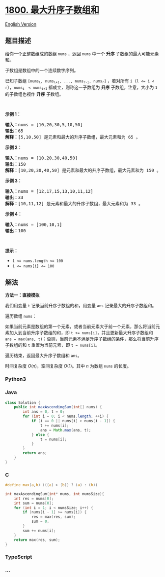 # [1800. 最大升序子数组和](https://leetcode.cn/problems/maximum-ascending-subarray-sum)

[English Version](/solution/1800-1899/1800.Maximum%20Ascending%20Subarray%20Sum/README_EN.md)

## 题目描述

<!-- 这里写题目描述 -->

<p>给你一个正整数组成的数组 <code>nums</code> ，返回 <code>nums</code> 中一个 <strong>升序 </strong>子数组的最大可能元素和。</p>

<p>子数组是数组中的一个连续数字序列。</p>

<p>已知子数组 <code>[nums<sub>l</sub>, nums<sub>l+1</sub>, ..., nums<sub>r-1</sub>, nums<sub>r</sub>]</code> ，若对所有 <code>i</code>（<code>l <= i < r</code>），<code>nums<sub>i </sub> < nums<sub>i+1</sub></code> 都成立，则称这一子数组为 <strong>升序</strong> 子数组。注意，大小为 <code>1</code> 的子数组也视作 <strong>升序</strong> 子数组。</p>

<p> </p>

<p><strong>示例 1：</strong></p>

<pre>
<strong>输入：</strong>nums = [10,20,30,5,10,50]
<strong>输出：</strong>65
<strong>解释：</strong>[5,10,50] 是元素和最大的升序子数组，最大元素和为 65 。
</pre>

<p><strong>示例 2：</strong></p>

<pre>
<strong>输入：</strong>nums = [10,20,30,40,50]
<strong>输出：</strong>150
<strong>解释：</strong>[10,20,30,40,50] 是元素和最大的升序子数组，最大元素和为 150 。 
</pre>

<p><strong>示例 3：</strong></p>

<pre>
<strong>输入：</strong>nums = [12,17,15,13,10,11,12]
<strong>输出：</strong>33
<strong>解释：</strong>[10,11,12] 是元素和最大的升序子数组，最大元素和为 33 。 
</pre>

<p><strong>示例 4：</strong></p>

<pre>
<strong>输入：</strong>nums = [100,10,1]
<strong>输出：</strong>100
</pre>

<p> </p>

<p><strong>提示：</strong></p>

<ul>
	<li><code>1 <= nums.length <= 100</code></li>
	<li><code>1 <= nums[i] <= 100</code></li>
</ul>

## 解法

<!-- 这里可写通用的实现逻辑 -->

**方法一：直接模拟**

我们用变量 `t` 记录当前升序子数组的和，用变量 `ans` 记录最大的升序子数组和。

遍历数组 `nums`：

如果当前元素是数组的第一个元素，或者当前元素大于前一个元素，那么将当前元素加入到当前升序子数组的和，即 `t += nums[i]`，并且更新最大升序子数组和 `ans = max(ans, t)`；否则，当前元素不满足升序子数组的条件，那么将当前升序子数组的和 `t` 重置为当前元素，即 `t = nums[i]`。

遍历结束，返回最大升序子数组和 `ans`。

时间复杂度 $O(n)$，空间复杂度 $O(1)$。其中 $n$ 为数组 `nums` 的长度。

<!-- tabs:start -->

### **Python3**

<!-- 这里可写当前语言的特殊实现逻辑 -->



### **Java**

<!-- 这里可写当前语言的特殊实现逻辑 -->

```java
class Solution {
    public int maxAscendingSum(int[] nums) {
        int ans = 0, t = 0;
        for (int i = 0; i < nums.length; ++i) {
            if (i == 0 || nums[i] > nums[i - 1]) {
                t += nums[i];
                ans = Math.max(ans, t);
            } else {
                t = nums[i];
            }
        }
        return ans;
    }
}
```









### **C**

```c
#define max(a,b) (((a) > (b)) ? (a) : (b))

int maxAscendingSum(int* nums, int numsSize){
    int res = nums[0];
    int sum = nums[0];
    for (int i = 1; i < numsSize; i++) {
        if (nums[i - 1] >= nums[i]) {
            res = max(res, sum);
            sum = 0;
        }
        sum += nums[i];
    }
    return max(res, sum);
}
```

### **TypeScript**







### **...**

```

```


